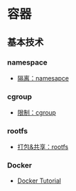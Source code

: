 # 容器

## 基本技术

### namespace

- [隔离：namesapce](namespace.md)

### cgroup

- [限制：cgroup](cgroup.md)

### rootfs

- [打包&共享：rootfs](rootfs.md)

### Docker

- [Docker Tutorial](Docker/README.md)


